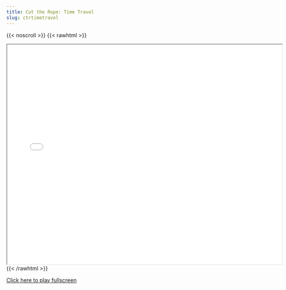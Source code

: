 ```yaml
---
title: Cut the Rope: Time Travel
slug: ctrtimetravel
---
```


{{< noscroll >}}
{{< rawhtml >}}
<iframe width="720" height="576" name="iframe" src="/cjs-garchive/ctrtimetravel/index.html"></iframe>
{{< /rawhtml >}}

[Click here to play fullscreen](/cjs-garchive/ctrtimetravel)